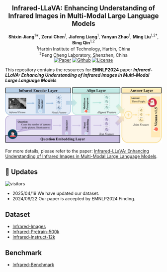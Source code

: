 <div align="center">
<h2>
Infrared-LLaVA: Enhancing Understanding of Infrared Images in Multi-Modal Large Language Models
</h2>
</div>

<div align="center">
<b>Shixin Jiang</b><sup>1∗</sup>,
<b>Zerui Chen</b><sup>1</sup>,
<b>Jiafeng Liang</b><sup>1</sup>,
<b>Yanyan Zhao</b><sup>1</sup>,
<b>Ming Liu</b><sup>1,2†</sup>,
<b>Bing Qin</b><sup>1,2</sup>
</div>

<div align="center">
<sup>1</sup>Harbin Institute of Technology, Harbin, China
</div>
<div align="center">
<sup>2</sup>Peng Cheng Laboratory, Shenzhen, China
</div>


<div align="center">
    <!-- <a href="https://doi.org/10.48550/arXiv.2309.15402"><img src="https://img.shields.io/badge/ACL-2024-b31b1b.svg" alt="Paper"></a> -->
    <a href="https://doi.org/10.18653/v1/2024.findings-emnlp.501"><img src="https://img.shields.io/badge/EMNLP-2024-b31b1b.svg" alt="Paper"></a>
    <a href="https://github.com/threegold116/Infrared-LLaVA"><img src="https://img.shields.io/github/last-commit/threegold116/Infrared-LLaVA?color=blue" alt="Github"></a>
    <a href="https://github.com/threegold116/Infrared-LLaVA/blob/main/LICENSE"> <img alt="License" src="https://img.shields.io/github/license/threegold116/Infrared-LLaVA?color=green"> </a>
    <!-- <a href="https://github.com/threegold116/Omni-MLLM/blob/main/LICENSE"> <img src="https://visitor-badge.laobi.icu/badge?page_id=threegold116.Awesome-Omni-MLLMs" alt="visitor badge"/> </a> -->
</div>


This repository contains the resources for **EMNLP2024** paper **_Infrared-LLaVA: Enhancing Understanding of Infrared Images in Multi-Modal Large Language Models_**

![taxonomy](figure/infraredllava.jpg)

For more details, please refer to the paper: [Infrared-LLaVA: Enhancing Understanding of Infrared Images in Multi-Modal Large Language Models](https://aclanthology.org/2024.findings-emnlp.501.pdf).



## 🎉 Updates
![visitors](https://visitor-badge.laobi.icu/badge?page_id=threegold116.Infrared-LLaVA)
- 2025/04/19 We have updated our dataset.
- 2024/09/22 Our paper is accepted by EMNLP2024 Finding.

##  Dataset
- [Infrared-Images](https://huggingface.co/datasets/ThreeGold11602/syentic_images)
- [Infrared-Pretrain-500k](https://huggingface.co/datasets/ThreeGold11602/infrared-pretrain-500k)
- [Infrared-Instruct-12k](https://huggingface.co/datasets/ThreeGold11602/infrared-instruct-12k)

##  Benchmark
- [Infrared-Benchmark](https://huggingface.co/datasets/ThreeGold11602/infrared_benchmark)